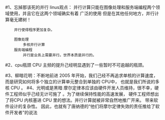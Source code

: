 #1、忘掉那该死的并行
    linus观点：
        并行计算只能在图像处理和服务端编程两个领域使用，并且它在这两个领域确实有着
        广泛的使用 但是在其他任何地方，并行计算毫无建树！
        
        并行使得程序更加复杂。
        
        图像处理
            多核并行计算
        服务端编程
            并行是业务上需要并行。世界本质是并行的。
#2、cpu瓶颈
    CPU 主频的提升己经明显遇到了一些暂时不可逾越的瓶颈。
    
#3、柳暗花明：不断地前进
    2005 年开始，我们己经不再追求单核的计算速度，而是研究如何将多个独立的计算单元整合到单独的 CPU中，
    也就是我们所说的多核 CPU 。
#4、光明或是黑暗
    摩尔定律本应该由硬件开发人员维持，很不幸，硬件工程师似乎己经无计可施了 。为了继续保持性能的高速发展，
    硬件工程师想出了将CPU 内核塞进 CPU 里的想法。并行计算就被非常自然地推广开来。 带来软件设计的复杂性。
    因此，也就有了唐纳德的“他们将摩尔定律失效的责任推给了软件开发者”的说法
    

